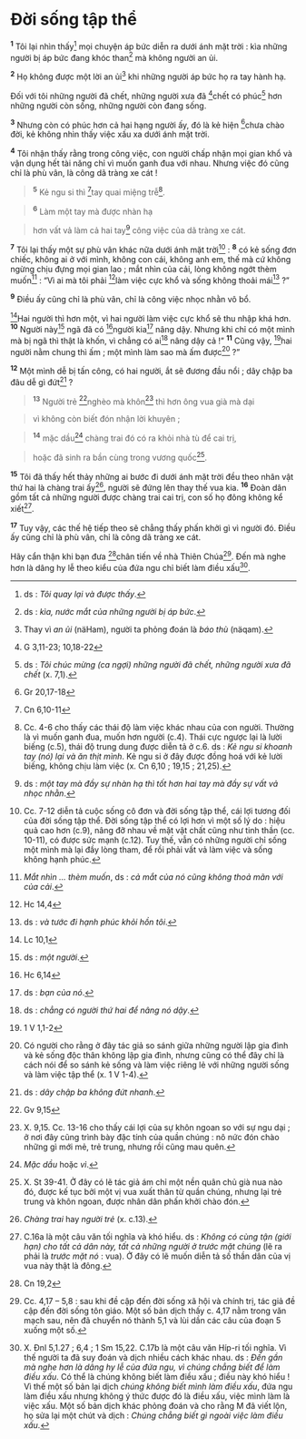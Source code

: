 # Đời sống tập thể
<sup><b>1</b></sup> Tôi lại nhìn thấy[^1] mọi chuyện áp bức diễn ra dưới ánh mặt trời : kìa những người bị áp bức đang khóc than[^2] mà không người an ủi.

<sup><b>2</b></sup> Họ không được một lời an ủi[^3] khi những người áp bức họ ra tay hành hạ.

Đối với tôi những người đã chết, những người xưa đã [^1*]chết có phúc[^4] hơn những người còn sống, những người còn đang sống.

<sup><b>3</b></sup> Nhưng còn có phúc hơn cả hai hạng người ấy, đó là kẻ hiện [^2*]chưa chào đời, kẻ không nhìn thấy việc xấu xa dưới ánh mặt trời.

<sup><b>4</b></sup> Tôi nhận thấy rằng trong công việc, con người chấp nhận mọi gian khổ và vận dụng hết tài năng chỉ vì muốn ganh đua với nhau. Nhưng việc đó cũng chỉ là phù vân, là công dã tràng xe cát !


> <sup><b>5</b></sup> Kẻ ngu si thì [^3*]tay quai miệng trễ[^5].
>


> <sup><b>6</b></sup> Làm một tay mà được nhàn hạ
>


> hơn vất vả làm cả hai tay[^6] công việc của dã tràng xe cát.
>

<sup><b>7</b></sup> Tôi lại thấy một sự phù vân khác nữa dưới ánh mặt trời[^7] : <sup><b>8</b></sup> có kẻ sống đơn chiếc, không ai ở với mình, không con cái, không anh em, thế mà cứ không ngừng chịu đựng mọi gian lao ; mắt nhìn của cải, lòng không ngớt thèm muốn[^8] : “Vì ai mà tôi phải [^4*]làm việc cực khổ và sống không thoải mái[^9] ?”

<sup><b>9</b></sup> Điều ấy cũng chỉ là phù vân, chỉ là công việc nhọc nhằn vô bổ.

[^5*]Hai người thì hơn một, vì hai người làm việc cực khổ sẽ thu nhập khá hơn. <sup><b>10</b></sup> Người này[^10] ngã đã có [^6*]người kia[^11] nâng dậy. Nhưng khi chỉ có một mình mà bị ngã thì thật là khốn, vì chẳng có ai[^12] nâng dậy cả !” <sup><b>11</b></sup> Cũng vậy, [^7*]hai người nằm chung thì ấm ; một mình làm sao mà ấm được[^13] ?”

<sup><b>12</b></sup> Một mình dễ bị tấn công, có hai người, ắt sẽ đương đầu nổi ; dây chập ba đâu dễ gì đứt[^14] ?


> <sup><b>13</b></sup> Người trẻ [^8*]nghèo mà khôn[^15] thì hơn ông vua già mà dại
>


> vì không còn biết đón nhận lời khuyên ;
>


> <sup><b>14</b></sup> mặc dầu[^16] chàng trai đó có ra khỏi nhà tù để cai trị,
>


> hoặc đã sinh ra bần cùng trong vương quốc[^17].
>

<sup><b>15</b></sup> Tôi đã thấy hết thảy những ai bước đi dưới ánh mặt trời đều theo nhân vật thứ hai là chàng trai ấy[^18], người sẽ đứng lên thay thế vua kia. <sup><b>16</b></sup> Đoàn dân gồm tất cả những người được chàng trai cai trị, con số họ đông không kể xiết[^19].

<sup><b>17</b></sup> Tuy vậy, các thế hệ tiếp theo sẽ chẳng thấy phấn khởi gì vì người đó. Điều ấy cũng chỉ là phù vân, chỉ là công dã tràng xe cát.

Hãy cẩn thận khi bạn đưa [^9*]chân tiến về nhà Thiên Chúa[^20]. Đến mà nghe hơn là dâng hy lễ theo kiểu của đứa ngu chỉ biết làm điều xấu[^21].

[^1]: ds : *Tôi quay lại và được thấy*.
[^2]: ds : *kìa, nước mắt của những người bị áp bức*.
[^3]: Thay vì *an ủi* (näHam), người ta phỏng đoán là *báo thù* (näqam).
[^4]: ds : *Tôi chúc mừng (ca ngợi) những người đã chết, những người xưa đã chết* (x. 7,1).
[^5]: Cc. 4-6 cho thấy các thái độ làm việc khác nhau của con người. Thường là vì muốn ganh đua, muốn hơn người (c.4). Thái cực ngược lại là lười biếng (c.5), thái độ trung dung được diễn tả ở c.6. ds : *Kẻ ngu si khoanh tay (nó) lại và ăn thịt mình*. Kẻ ngu si ở đây được đồng hoá với kẻ lười biếng, không chịu làm việc (x. Cn 6,10 ; 19,15 ; 21,25).
[^6]: ds : *một tay mà đầy sự nhàn hạ thì tốt hơn hai tay mà đầy sự vất vả nhọc nhằn*.
[^7]: Cc. 7-12 diễn tả cuộc sống cô đơn và đời sống tập thể, cái lợi tương đối của đời sống tập thể. Đời sống tập thể có lợi hơn vì một số lý do : hiệu quả cao hơn (c.9), nâng đỡ nhau về mặt vật chất cũng như tinh thần (cc. 10-11), có được sức mạnh (c.12). Tuy thế, vẫn có những người chỉ sống một mình mà lại đầy lòng tham, để rồi phải vất vả làm việc và sống không hạnh phúc.
[^8]: *Mắt nhìn ... thèm muốn*, ds : *cả mắt của nó cũng không thoả mãn với của cải*.
[^9]: ds : *và tước đi hạnh phúc khỏi hồn tôi*.
[^10]: ds : *một người*.
[^11]: ds : *bạn của nó*.
[^12]: ds : *chẳng có người thứ hai để nâng nó dậy*.
[^13]: Có người cho rằng ở đây tác giả so sánh giữa những người lập gia đình và kẻ sống độc thân không lập gia đình, nhưng cũng có thể đây chỉ là cách nói để so sánh kẻ sống và làm việc riêng lẻ với những người sống và làm việc tập thể (x. 1 V 1-4).
[^14]: ds : *dây chập ba không đứt nhanh*.
[^15]: X. 9,15. Cc. 13-16 cho thấy cái lợi của sự khôn ngoan so với sự ngu dại ; ở nơi đây cũng trình bày đặc tính của quần chúng : nô nức đón chào những gì mới mẻ, trẻ trung, nhưng rồi cũng mau quên.
[^16]: *Mặc dầu* hoặc *vì*.
[^17]: X. St 39-41. Ở đây có lẽ tác giả ám chỉ một nền quân chủ già nua nào đó, được kế tục bởi một vị vua xuất thân từ quần chúng, nhưng lại trẻ trung và khôn ngoan, được nhân dân phấn khởi chào đón.
[^18]: *Chàng trai* hay *người trẻ* (x. c.13).
[^19]: C.16a là một câu văn tối nghĩa và khó hiểu. ds : *Không có cùng tận (giới hạn) cho tất cả dân này, tất cả những người ở trước mặt chúng* (lẽ ra phải là *trước mặt nó* : vua). Ở đây có lẽ muốn diễn tả số thần dân của vị vua này thật là đông.
[^20]: Cc. 4,17 – 5,8 : sau khi đề cập đến đời sống xã hội và chính trị, tác giả đề cập đến đời sống tôn giáo. Một số bản dịch thấy c. 4,17 nằm trong văn mạch sau, nên đã chuyển nó thành 5,1 và lùi dần các câu của đoạn 5 xuống một số.
[^21]: X. Đnl 5,1.27 ; 6,4 ; 1 Sm 15,22. C.17b là một câu văn Híp-ri tối nghĩa. Vì thế người ta đã suy đoán và dịch nhiều cách khác nhau. ds : *Đến gần mà nghe hơn là dâng hy lễ của đứa ngu, vì chúng chẳng biết để làm điều xấu*. Có thể là chúng không biết làm điều xấu ; điều này khó hiểu ! Vì thế một số bản lại dịch *chúng không biết mình làm điều xấu*, đứa ngu làm điều xấu nhưng không ý thức được đó là điều xấu, việc mình làm là việc xấu. Một số bản dịch khác phỏng đoán và cho rằng M đã viết lộn, họ sửa lại một chút và dịch : *Chúng chẳng biết gì ngoài việc làm điều xấu*.
[^1*]: G 3,11-23; 10,18-22
[^2*]: Gr 20,17-18
[^3*]: Cn 6,10-11
[^4*]: Hc 14,4
[^5*]: Lc 10,1
[^6*]: Hc 6,14
[^7*]: 1 V 1,1-2
[^8*]: Gv 9,15
[^9*]: Cn 19,2